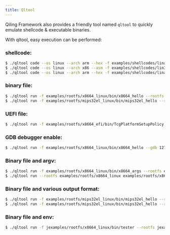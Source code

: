 ```yaml
---
title: Qltool
---
```


Qiling Framework also provides a friendly tool named `qltool` to quickly emulate shellcode & executable binaries.

With qltool, easy execution can be performed:


### shellcode:

```bash
$ ./qltool code --os linux --arch arm --hex -f examples/shellcodes/linarm32_tcp_reverse_shell.hex
$ ./qltool code --os linux --arch x86 --asm -f examples/shellcodes/lin32_execve.asm
$ ./qltool code --os linux --arch arm --hex -f examples/shellcodes/linarm32_tcp_reverse_shell.hex --strace
```

### binary file:

```bash
$ ./qltool run -f examples/rootfs/x8664_linux/bin/x8664_hello --rootfs  examples/rootfs/x8664_linux/
$ ./qltool run -f examples/rootfs/mips32el_linux/bin/mips32el_hello --rootfs examples/rootfs/mips32el_linux
```

### UEFI file:

```bash
$ ./qltool run -f examples/rootfs/x8664_efi/bin/TcgPlatformSetupPolicy --rootfs examples/rootfs/x8664_efi --env examples/rootfs/x8664_efi/rom2_nvar.pickel
```

### GDB debugger enable:

```bash
$ ./qltool run -f examples/rootfs/x8664_linux/bin/x8664_hello --gdb 127.0.0.1:9999 --rootfs examples/rootfs/x8664_linux
```

### Binary file and argv:

```bash
$ ./qltool run -f examples/rootfs/x8664_linux/bin/x8664_args --rootfs examples/rootfs/x8664_linux --args test1 test2 test3
$ ./qltool run --rootfs examples/rootfs/x8664_linux examples/rootfs/x8664_linux/bin/x8664_args test1 test2 test3
```

### Binary file and various output format:

```bash
$ ./qltool run -f examples/rootfs/mips32el_linux/bin/mips32el_hello --rootfs examples/rootfs/mips32el_linux --output=disasm
$ ./qltool run -f examples/rootfs/mips32el_linux/bin/mips32el_hello --rootfs examples/rootfs/mips32el_linux --strace
```

### Binary file and env:
```bash
$ ./qltool run -f jexamples/rootfs/x8664_linux/bin/tester --rootfs jexamples/rootfs/x8664_linux --env '{"LD_PRELOAD":"hijack.so"}' --debug
```

